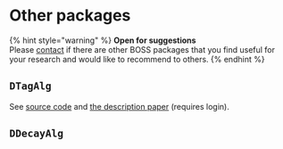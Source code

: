 # Other packages



{% hint style="warning" %}
**Open for suggestions**  
Please [contact](../../appendices/about.md) if there are other BOSS packages that you find useful for your research and would like to recommend to others.
{% endhint %}

## `DTagAlg`

See [source code](https://github.com/redeboer/BOSS_Afterburner/tree/master/boss/workarea/Reconstruction/DTagAlg/DTagAlg-00-01-05) and [the description paper](https://docbes3.ihep.ac.cn/cgi-bin/DocDB/ShowDocument?docid=105) \(requires login\).

## `DDecayAlg`

